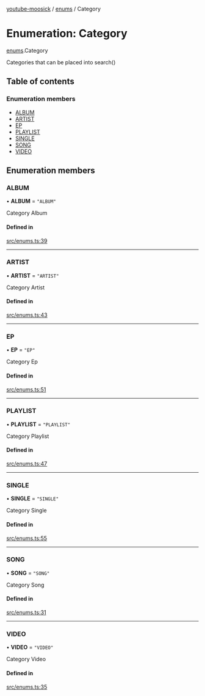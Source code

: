 [youtube-moosick](../README.md) / [enums](../modules/enums.md) / Category

# Enumeration: Category

[enums](../modules/enums.md).Category

Categories that can be placed into search()

## Table of contents

### Enumeration members

- [ALBUM](enums.Category.md#album)
- [ARTIST](enums.Category.md#artist)
- [EP](enums.Category.md#ep)
- [PLAYLIST](enums.Category.md#playlist)
- [SINGLE](enums.Category.md#single)
- [SONG](enums.Category.md#song)
- [VIDEO](enums.Category.md#video)

## Enumeration members

### ALBUM

• **ALBUM** = `"ALBUM"`

Category Album

#### Defined in

[src/enums.ts:39](https://github.com/EvasiveXkiller/youtube-moosick/blob/1b16ec0/src/enums.ts#L39)

___

### ARTIST

• **ARTIST** = `"ARTIST"`

Category Artist

#### Defined in

[src/enums.ts:43](https://github.com/EvasiveXkiller/youtube-moosick/blob/1b16ec0/src/enums.ts#L43)

___

### EP

• **EP** = `"EP"`

Category Ep

#### Defined in

[src/enums.ts:51](https://github.com/EvasiveXkiller/youtube-moosick/blob/1b16ec0/src/enums.ts#L51)

___

### PLAYLIST

• **PLAYLIST** = `"PLAYLIST"`

Category Playlist

#### Defined in

[src/enums.ts:47](https://github.com/EvasiveXkiller/youtube-moosick/blob/1b16ec0/src/enums.ts#L47)

___

### SINGLE

• **SINGLE** = `"SINGLE"`

Category Single

#### Defined in

[src/enums.ts:55](https://github.com/EvasiveXkiller/youtube-moosick/blob/1b16ec0/src/enums.ts#L55)

___

### SONG

• **SONG** = `"SONG"`

Category Song

#### Defined in

[src/enums.ts:31](https://github.com/EvasiveXkiller/youtube-moosick/blob/1b16ec0/src/enums.ts#L31)

___

### VIDEO

• **VIDEO** = `"VIDEO"`

Category Video

#### Defined in

[src/enums.ts:35](https://github.com/EvasiveXkiller/youtube-moosick/blob/1b16ec0/src/enums.ts#L35)
